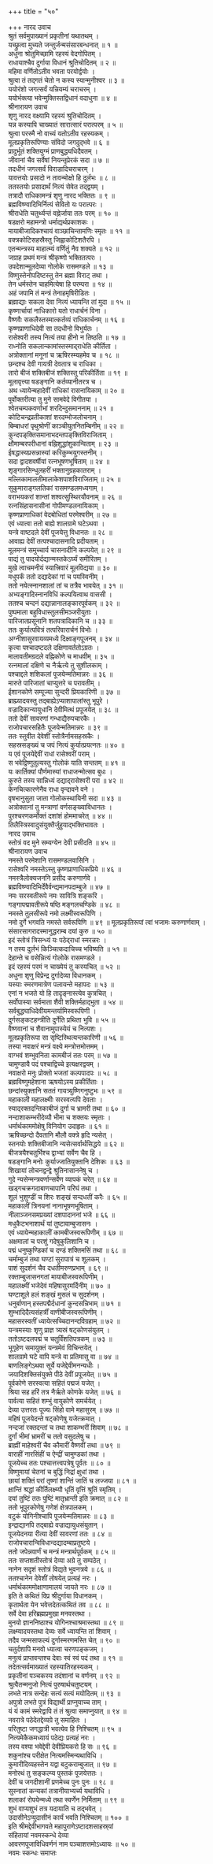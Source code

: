 +++
title = "५०"

+++
नारद उवाच  
श्रुतं सर्वमुपाख्यानं प्रकृतीनां यथातथम् ।  
यच्छ्रुत्वा मुच्यते जन्तुर्जन्मसंसारबन्धनात् ॥ १ ॥  
अधुना श्रोतुमिच्छामि रहस्यं वेदगोपितम् ।  
राधायाश्चैव दुर्गाया विधानं श्रुतिचोदितम् ॥ २ ॥  
महिमा वर्णितोऽतीव भवता परयोर्द्वयोः ।  
श्रुत्वा तं तद्‌गतं चेतो न कस्य स्यान्मुनीश्वर ॥ ३ ॥  
ययोरंशो जगत्सर्वं यन्नियम्यं चराचरम् ।  
ययोर्भक्त्या भवेन्मुक्तिस्तद्विधानं वदाधुना ॥ ४ ॥  
श्रीनारायण उवाच  
शृणु नारद वक्ष्यामि रहस्यं श्रुतिचोदितम् ।  
यन्न कस्यापि चाख्यातं सारात्सारं परात्परम् ॥ ५ ॥  
श्रुत्वा परस्मै नो वाच्यं यतोऽतीव रहस्यकम् ।  
मूलप्रकृतिरूपिण्याः संविदो जगदुद्भवे ॥ ६ ॥  
प्रादुर्भूतं शक्तियुग्मं प्राणबुद्ध्यधिदैवतम् ।  
जीवानां चैव सर्वेषां नियन्तृप्रेरकं सदा ॥ ७ ॥  
तदधीनं जगत्सर्वं विराडादिचराचरम् ।  
यावत्तयोः प्रसादो न तावन्मोक्षो हि दुर्लभः ॥ ८ ॥  
ततस्तयोः प्रसादार्थं नित्यं सेवेत तद्द्वयम् ।  
तत्रादौ राधिकामन्त्रं शृणु नारद भक्तितः ॥ ९ ॥  
ब्रह्मविष्ण्वादिभिर्नित्यं सेवितो यः परात्परः ।  
श्रीराधेति चतुर्थ्यन्तं वह्नेर्जाया ततः परम् ॥ १० ॥  
षडक्षरो महामन्त्रो धर्माद्यर्थप्रकाशकः ।  
मायाबीजादिकश्चायं वाञ्छाचिन्तामणिः स्मृतः ॥ ११ ॥  
वक्त्रकोटिसहस्रैस्तु जिह्वाकोटिशतैरपि ।  
एतन्मन्त्रस्य माहात्म्यं वर्णितुं नैव शक्यते ॥ १२ ॥  
जग्राह प्रथमं मन्त्रं श्रीकृष्णो भक्तितत्परः ।  
उपदेशान्मूलदेव्या गोलोके रासमण्डले ॥ १३ ॥  
विष्णुस्तेनोपदिष्टस्तु तेन ब्रह्मा विराट् तथा ।  
तेन धर्मस्तेन चाहमित्येषा हि परम्परा ॥ १४ ॥  
अहं जपामि तं मन्त्रं तेनाहमृषिरीडितः ।  
ब्रह्माद्याः सकला देवा नित्यं ध्यायन्ति तां मुदा ॥ १५ ॥  
कृष्णार्चायां नाधिकारो यतो राधार्चनं विना ।  
वैष्णवैः सकलैस्तस्मात्कर्तव्यं राधिकार्चनम् ॥ १६ ॥  
कृष्णप्राणाधिदेवी सा तदधीनो विभुर्यतः ।  
रासेश्वरी तस्य नित्यं तया हीनो न तिष्ठति ॥ १७ ॥  
राध्नोति सकलान्कामांस्तस्माद्‌राधेति कीर्तिता ।  
अत्रोक्तानां मनूनां च ऋषिरस्म्यहमेव च ॥ १८ ॥  
छन्दश्च देवी गायत्री देवतात्र च राधिका ।  
तारो बीजं शक्तिबीजं शक्तिस्तु परिकीर्तिता ॥ १९ ॥  
मूलावृत्त्या षडङ्‌गानि कर्तव्यानीतरत्र च ।  
अथ ध्यायेन्महादेवीं राधिकां रासनायिकाम् ॥ २० ॥  
पूर्वोक्तरीत्या तु मुने सामवेदे विगीतया ।  
श्वेतचम्पकवर्णाभां शरदिन्दुसमाननाम् ॥ २१ ॥  
कोटिचन्द्रप्रतीकाशां शरदम्भोजलोचनाम् ।  
बिम्बाधरां पृथुश्रोणीं काञ्चीयुतनितम्बिनीम् ॥ २२ ॥  
कुन्दपङ्‌क्तिसमानाभदन्तपङ्‌क्तिविराजिताम् ।  
क्षौमाम्बरपरीधानां वह्निशुद्धांशुकान्विताम् ॥ २३ ॥  
ईषद्धास्यप्रसन्नास्यां करिकुम्भयुगस्तनीम् ।  
सदा द्वादशवर्षीयां रत्नभूषणभूषिताम् ॥ २४ ॥  
शृङ्‌गारसिन्धुलहरीं भक्तानुग्रहकातराम् ।  
मल्लिकामालतीमालाकेशपाशविराजिताम् ॥ २५ ॥  
सुकुमाराङ्‌गलतिकां रासमण्डलमध्यगाम् ।  
वराभयकरां शान्तां शश्वत्सुस्थिरयौवनाम् ॥ २६ ॥  
रत्नसिंहासनासीनां गोपीमण्डलनायिकाम् ।  
कृष्णप्राणाधिकां वेदबोधितां परमेश्वरीम् ॥ २७ ॥  
एवं ध्यात्वा ततो बाह्ये शालग्रामे घटेऽथवा ।  
यन्त्रे वाष्टदले देवीं पूजयेत्तु विधानतः ॥ २८ ॥  
आवाह्य देवीं तत्पश्चादासनादि प्रदीयताम् ।  
मूलमन्त्रं समुच्चार्य चासनादीनि कल्पयेत् ॥ २९ ॥  
पाद्यं तु पादयोर्दद्यान्मस्तकेऽर्घ्यं समीरितम् ।  
मुखे त्वाचमनीयं स्यात्त्रिवारं मूलविद्यया ॥ ३० ॥  
मधुपर्कं ततो दद्यादेकां गां च पयस्विनीम् ।  
ततो नयेत्स्नानशालां तां च तत्रैव भावयेत् ॥ ३१ ॥  
अभ्यङ्‌गादिस्नानविधिं कल्पयित्वाथ वाससी ।  
ततश्च चन्दनं दद्यान्नानालङ्‌कारपूर्वकम् ॥ ३२ ॥  
पुष्पमाला बहुविधास्तुलसीमञ्जरीयुताः ।  
पारिजातप्रसूनानि शतपत्रादिकानि च ॥ ३३ ॥  
ततः कुर्यात्पवित्रं तत्परिवारार्चनं विभोः ।  
अग्नीशासुरवायव्यमध्ये दिक्ष्वङ्‌गपूजनम् ॥ ३४ ॥  
कृत्वा पश्चादष्टदले दक्षिणावर्ततोऽग्रतः ।  
मालावतीमग्रदले वह्निकोणे च माधवीम् ॥ ३५ ॥  
रत्नमालां दक्षिणे च नैर्ऋत्ये तु सुशीलकाम् ।  
पश्चाद्दले शशिकलां पूजयेन्मतिमान्नरः ॥ ३६ ॥  
मारुते पारिजातां चाप्युत्तरे च परावतीम् ।  
ईशानकोणे सम्पूज्या सुन्दरी प्रियकारिणी ॥ ३७ ॥  
ब्राह्म्यादयस्तु तद्बाह्येऽप्याशापालांस्तु भूपुरे ।  
वज्रादिकान्यायुधानि देवीमित्थं प्रपूजयेत् ॥ ३८ ॥  
ततो देवीं सावरणां गन्धाद्यैरुपचारकैः ।  
राजोपचारसहितैः पूजयेन्मतिमान्नरः ॥ ३९ ॥  
ततः स्तुवीत देवेशीं स्तोत्रैर्नामसहस्रकैः ।  
सहस्रसङ्ख्यं च जपं नित्यं कुर्यात्प्रयत्नतः ॥ ४० ॥  
य एवं पूजयेद्देवीं राधां रासेश्वरीं पराम् ।  
स भवेद्विष्णुतुल्यस्तु गोलोकं याति सन्ततम् ॥ ४१ ॥  
यः कार्तिक्यां पौर्णमास्यां राधाजन्मोत्सव बुधः ।  
कुरुते तस्य सान्निध्यं दद्याद्‌रासेश्वरी परा ॥ ४२ ॥  
केनचित्कारणेनैव राधा वृन्दावने वने ।  
वृषभानुसुता जाता गोलोकस्थायिनी सदा ॥ ४३ ॥  
अत्रोक्तानां तु मन्त्राणां वर्णसङ्ख्याविधानतः ।  
पुरश्चरणकर्मोक्तं दशांशं होममाचरेत् ॥ ४४ ॥  
तिलैस्त्रिस्वादुसंयुक्तैर्जुहुयाद्भक्तिभावतः ।  
नारद उवाच  
स्तोत्रं वद मुने सम्यग्येन देवी प्रसीदति ॥ ४५ ॥  
श्रीनारायण उवाच  
नमस्ते परमेशानि रासमण्डलवासिनि ।  
रासेश्वरि नमस्तेऽस्तु कृष्णप्राणाधिकप्रिये ॥ ४६ ॥  
नमस्त्रैलोक्यजननि प्रसीद करुणार्णवे ।  
ब्रह्मविष्ण्वादिभिर्देवैर्वन्द्यमानपदाम्बुजे ॥ ४७ ॥  
नमः सरस्वतीरूपे नमः सावित्रि शङ्‌करि ।  
गङ्‌गापद्मावतीरूपे षष्ठि मङ्‌गलचण्डिके ॥ ४८ ॥  
नमस्ते तुलसीरूपे नमो लक्ष्मीस्वरूपिणि ।  
नमो दुर्गे भगवति नमस्ते सर्वरूपिणि ॥ ४९ ॥
मूलप्रकृतिरूपां त्वां भजामः करुणार्णवाम् ।  
संसारसागरादस्मानुद्धराम्ब दयां कुरु ॥ ५० ॥  
इदं स्तोत्रं त्रिसन्ध्यं यः पठेद्‌राधां स्मरन्नरः ।  
न तस्य दुर्लभं किञ्चित्कदाचिच्च भविष्यति ॥ ५१ ॥  
देहान्ते च वसेन्नित्यं गोलोके रासमण्डले ।  
इदं रहस्यं परमं न चाख्येयं तु कस्यचित् ॥ ५२ ॥  
अधुना शृणु विप्रेन्द्र दुर्गादेव्या विधानकम् ।  
यस्याः स्मरणमात्रेण पलायन्ते महापदः ॥ ५३ ॥  
एनां न भजते यो हि तादृङ्‌नास्त्येव कुत्रचित् ।  
सर्वोपास्या सर्वमाता शैवी शक्तिर्महाद्‌भुता ॥ ५४ ॥  
सर्वबुद्ध्याधिदेवीयमन्तर्यामिस्वरूपिणी ।  
दुर्गसङ्‌कटहन्त्रीति दुर्गेति प्रथिता भुवि ॥ ५५ ॥  
वैष्णवानां च शैवानामुपास्येयं च नित्यशः ।  
मूलप्रकृतिरूपा सा सृष्टिस्थित्यन्तकारिणी ॥ ५६ ॥  
तस्या नवाक्षरं मन्त्रं वक्ष्ये मन्त्रोत्तमोत्तमम् ।  
वाग्भवं शम्भुवनिता कामबीजं ततः परम् ॥ ५७ ॥  
चामुण्डायै पदं पश्चाद्विच्चे इत्यक्षरद्वयम् ।  
नवाक्षरो मनुः प्रोक्तो भजतां कल्पपादपः ॥ ५८ ॥  
ब्रह्मविष्णुमहेशाना ऋषयोऽस्य प्रकीर्तिताः ।  
छन्दांस्युक्तानि सततं गायत्र्युष्णिगनुष्टुभः ॥ ५९ ॥  
महाकाली महालक्ष्मीः सरस्वत्यपि देवताः ।  
स्याद्‌रक्तदन्तिकाबीजं दुर्गा च भ्रामरी तथा ॥ ६० ॥  
नन्दाशाकम्भरीदेव्यौ भीमा च शक्तयः स्मृताः ।  
धर्मार्थकाममोक्षेषु विनियोग उदाहृतः ॥ ६१ ॥  
ऋषिच्छन्दो दैवतानि मौलौ वक्त्रे हृदि न्यसेत् ।  
स्तनयोः शक्तिबीजानि न्यसेत्सर्वार्थसिद्धये ॥ ६२ ॥  
बीजत्रयैश्चतुर्भिश्च द्वाभ्यां सर्वेण चैव हि ।  
षडङ्‌गानि मनोः कुर्याज्जातियुक्तानि देशिकः ॥ ६३ ॥  
शिखायां लोचनद्वन्द्वे श्रुतिनासाननेषु च ।  
गुदे न्यसेन्मन्त्रवर्णान्सर्वेण व्यापकं चरेत् ॥ ६४ ॥  
खड्गचक्रगदाबाणचापानि परिघं तथा ।  
शूलं भुशुण्डीं च शिरः शङ्‌खं सन्दधतीं करैः ॥ ६५ ॥  
महाकालीं त्रिनयनां नानाभूषणभूषिताम् ।  
नीलाञ्जनसमप्रख्यां दशपादाननां भजे ॥ ६६ ॥  
मधुकैटभनाशार्थं यां तुष्टावाम्बुजासनः ।  
एवं ध्यायेन्महाकालीं कामबीजस्वरूपिणीम् ॥ ६७ ॥  
अक्षमालां च परशुं गदेषुकुलिशानि च ।  
पद्मं धनुष्कुण्डिकां च दण्डं शक्तिमसिं तथा ॥ ६८ ॥  
चर्माम्बुजं तथा घण्टां सुरापात्रं च शूलकम् ।  
पाशं सुदर्शनं चैव दधतीमरुणप्रभाम् ॥ ६९ ॥  
रक्ताम्बुजासनगतां मायाबीजस्वरूपिणीम् ।  
महालक्ष्मीं भजेदेवं महिषासुरमर्दिनीम् ॥ ७० ॥  
घण्टाशूले हलं शङ्‌खं मुसलं च सुदर्शनम् ।  
धनुर्बाणान् हस्तपद्मैर्दधानां कुन्दसन्निभाम् ॥ ७१ ॥  
शुम्भादिदैत्यसंहर्त्रीं वाणीबीजस्वरूपिणीम् ।  
महासरस्वतीं ध्यायेत्सच्चिदानन्दविग्रहाम् ॥ ७२ ॥  
यन्त्रमस्याः शृणु प्राज्ञ त्र्यस्रं षट्कोणसंयुतम् ।  
ततोऽष्टदलपद्मं च चतुर्विंशतिपत्रकम् ॥ ७३ ॥  
भूगृहेण समायुक्तं यन्त्रमेवं विचिन्तयेत् ।  
शालग्रामे घटे वापि यन्त्रे वा प्रतिमासु वा ॥ ७४ ॥  
बाणलिङ्‌गेऽथवा सूर्ये यजेद्देवीमनन्यधीः ।  
जयादिशक्तिसंयुक्ते पीठे देवीं प्रपूजयेत् ॥ ७५ ॥  
पूर्वकोणे सरस्वत्या सहितं पद्मजं यजेत् ।  
श्रिया सह हरिं तत्र नैर्ऋते कोणके यजेत् ॥ ७६ ॥  
पार्वत्या सहितं शम्भुं वायुकोणे समर्चयेत् ।  
देव्या उत्तरतः पूज्यः सिंहो वामे महासुरम् ॥ ७७ ॥  
महिषं पूजयेदन्ते षट्कोणेषु यजेत्क्रमात् ।  
नन्दजां रक्तदन्तां च तथा शाकम्भरीं शिवाम् ॥ ७८ ॥  
दुर्गां भीमां भ्रामरीं च ततो वसुदलेषु च ।  
ब्राह्मीं माहेश्वरीं चैव कौमारीं वैष्णवीं तथा ॥ ७९ ॥  
वाराहीं नारसिंहीं च ऐन्द्रीं चामुण्डकां तथा ।  
पूजयेच्च ततः पश्चात्तत्त्वपत्रेषु पूर्वतः ॥ ८० ॥  
विष्णुमायां चेतनां च बुद्धिं निद्रां क्षुधां तथा ।  
छायां शक्तिं परां तृष्णां शान्तिं जातिं च लज्जया ॥ ८१ ॥  
क्षान्तिं श्रद्धां कीर्तिलक्ष्म्यौ धृतिं वृत्तिं श्रुतिं स्मृतिम् ।  
दयां तुष्टिं ततः पुष्टिं मातृभ्रान्ती इति क्रमात् ॥ ८२ ॥  
ततो भूपुरकोणेषु गणेशं क्षेत्रपालकम् ।  
वटुकं योगिनीश्चापि पूजयेन्मतिमान्नरः ॥ ८३ ॥  
इन्द्राद्यानपि तद्‌बाह्ये वज्राद्यायुधसंयुतान् ।  
पूजयेदनया रीत्या देवीं सावरणां ततः ॥ ८४ ॥  
राजोपचारान्विविधान्दद्यादम्बाप्रतुष्टये ।  
ततो जपेन्नवार्णं च मन्त्रं मन्त्रार्थपूर्वकम् ॥ ८५ ॥  
ततः सप्तशतीस्तोत्रं देव्या अग्रे तु सम्पठेत् ।  
नानेन सदृशं स्तोत्रं विद्यते भुवनत्रये ॥ ८६ ॥  
ततश्चानेन देवेशीं तोषयेत् प्रत्यहं नरः ।  
धर्मार्थकाममोक्षाणामालयं जायते नरः ॥ ८७ ॥  
इति ते कथितं विप्र श्रीदुर्गाया विधानकम् ।  
कृतार्थता येन भवेत्तदेतत्कथितं तव ॥ ८८ ॥  
सर्वे देवा हरिब्रह्मप्रमुखा मनवस्तथा ।  
मुनयो ज्ञाननिष्ठाश्च योगिनश्चाश्रमास्तथा ॥ ८९ ॥  
लक्ष्म्यादयस्तथा देव्यः सर्वे ध्यायन्ति तां शिवाम् ।  
तदैव जन्मसाफल्यं दुर्गास्मरणमस्ति चेत् ॥ ९० ॥  
चतुर्दशापि मनवो ध्यात्वा चरणपङ्‌कजम् ।  
मनुत्वं प्राप्तवन्तश्च देवाः स्वं स्वं पदं तथा ॥ ९१ ॥  
तदेतत्सर्वमाख्यातं रहस्यातिरहस्यकम् ।  
प्रकृतीनां पञ्चकस्य तदंशानां च वर्णनम् ॥ ९२ ॥  
श्रुत्वैतन्मनुजो नित्यं पुरुषार्थचतुष्टयम् ।  
लभते नात्र सन्देहः सत्यं सत्यं मयोदितम् ॥ ९३ ॥  
अपुत्रो लभते पुत्रं विद्यार्थी प्राप्नुयाच्च ताम् ।  
यं यं कामं स्मरेद्वापि तं तं श्रुत्वा समाप्नुयात् ॥ ९४ ॥  
नवरात्रे पठेदेतद्देव्यग्रे तु समाहितः ।  
परितुष्टा जगद्धात्री भवत्येव हि निश्चितम् ॥ ९५ ॥  
नित्यमेकैकमध्यायं पठेद्यः प्रत्यहं नरः ।  
तस्य वश्या भवेद्देवी देवीप्रियकरो हि सः ॥ ९६ ॥  
शकुनांश्च परीक्षेत नित्यमस्मिन्यथाविधि ।  
कुमारीदिव्यहस्तेन यद्वा बटुकराम्बुजात् ॥ ९७ ॥  
मनोरथं तु सङ्‌कल्प्य पुस्तकं पूजयेत्ततः ।  
देवीं च जगदीशानीं प्रणमेच्च पुनः पुनः ॥ ९८ ॥  
सुस्नातां कन्यकां तत्रानीयाभ्यर्च्य यथाविधि ।  
शलाकां रोपयेन्मध्ये तथा स्वर्णेन निर्मिताम् ॥ ९९ ॥  
शुभं वाप्यशुभं तत्र यदायाति च तद्भवेत् ।  
उदासीनेऽप्युदासीनं कार्यं भवति निश्चितम् ॥ १०० ॥  
इति श्रीमद्देवीभागवते महापुराणेऽष्टादशसाहस्र्यां  
संहितायां नवमस्कन्धे देव्या  
आवरणपूजाविधिवर्णनं नाम पञ्चाशत्तमोऽध्यायः ॥ ५० ॥  
नवमः स्कन्धः समाप्तः
